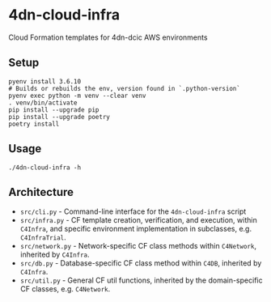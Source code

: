 # 4dn-cloud-infra
Cloud Formation templates for 4dn-dcic AWS environments

## Setup

```
pyenv install 3.6.10
# Builds or rebuilds the env, version found in `.python-version`
pyenv exec python -m venv --clear venv
. venv/bin/activate
pip install --upgrade pip
pip install --upgrade poetry
poetry install
```

## Usage

`./4dn-cloud-infra -h`

## Architecture

* `src/cli.py` - Command-line interface for the `4dn-cloud-infra` script
* `src/infra.py` - CF template creation, verification, and execution, within `C4Infra`,
   and specific environment implementation in subclasses, e.g. `C4InfraTrial`.
* `src/network.py` - Network-specific CF class methods within `C4Network`, inherited by `C4Infra`.
* `src/db.py` - Database-specific CF class method within `C4DB`, inherited by `C4Infra`.
* `src/util.py` - General CF util functions, inherited by the domain-specific CF classes, e.g. `C4Network`.
